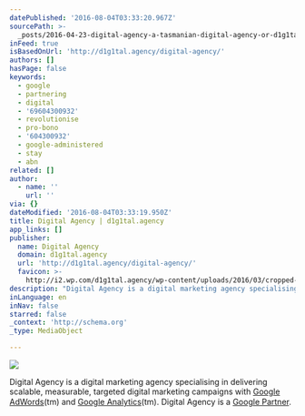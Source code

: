 ```yaml
---
datePublished: '2016-08-04T03:33:20.967Z'
sourcePath: >-
  _posts/2016-04-23-digital-agency-a-tasmanian-digital-agency-or-d1g1talagency.md
inFeed: true
isBasedOnUrl: 'http://d1g1tal.agency/digital-agency/'
authors: []
hasPage: false
keywords:
  - google
  - partnering
  - digital
  - '69604300932'
  - revolutionise
  - pro-bono
  - '604300932'
  - google-administered
  - stay
  - abn
related: []
author:
  - name: ''
    url: ''
via: {}
dateModified: '2016-08-04T03:33:19.950Z'
title: Digital Agency | d1g1tal.agency
app_links: []
publisher:
  name: Digital Agency
  domain: d1g1tal.agency
  url: 'http://d1g1tal.agency/digital-agency/'
  favicon: >-
    http://i2.wp.com/d1g1tal.agency/wp-content/uploads/2016/03/cropped-digital-agency-logo-blue-1.png?fit=192%2C192
description: "Digital Agency is a digital marketing agency specialising in delivering scalable, measurable, targeted digital marketing campaigns with Google AdWords™ and Google Analytics\x99™. Digital Agency is a Google Partner."
inLanguage: en
inNav: false
starred: false
_context: 'http://schema.org'
_type: MediaObject

---
```

![](https://the-grid-user-content.s3-us-west-2.amazonaws.com/06192f63-d9b2-48cb-a170-81dfa8a368e6.png)

Digital Agency is a digital marketing agency specialising in delivering scalable, measurable, targeted digital marketing campaigns with [Google AdWords][0](tm) and [Google Analytics][1](tm). Digital Agency is a [Google Partner][2].

[0]: https://www.google.com.au/adwords/
[1]: http://google.com/analytics
[2]: https://www.google.com/partners/#a_profile;idtf=3184384698;locn=Tasmania,%20Australia;qury=Digital%20Agency